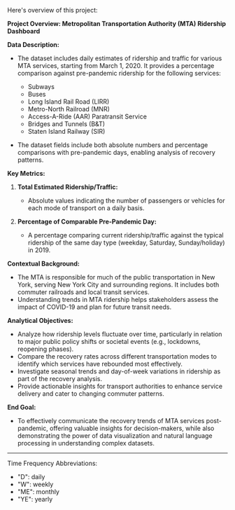 Here's overview of this project:

**Project Overview: Metropolitan Transportation Authority (MTA) Ridership Dashboard**

**Data Description:**
- The dataset includes daily estimates of ridership and traffic for various MTA services, starting from March 1, 2020. It provides a percentage comparison against pre-pandemic ridership for the following services: 
  - Subways
  - Buses
  - Long Island Rail Road (LIRR)
  - Metro-North Railroad (MNR)
  - Access-A-Ride (AAR) Paratransit Service
  - Bridges and Tunnels (B&T)
  - Staten Island Railway (SIR)

- The dataset fields include both absolute numbers and percentage comparisons with pre-pandemic days, enabling analysis of recovery patterns.

**Key Metrics:**
1. **Total Estimated Ridership/Traffic:**
   - Absolute values indicating the number of passengers or vehicles for each mode of transport on a daily basis.

2. **Percentage of Comparable Pre-Pandemic Day:**
   - A percentage comparing current ridership/traffic against the typical ridership of the same day type (weekday, Saturday, Sunday/holiday) in 2019.

**Contextual Background:**
- The MTA is responsible for much of the public transportation in New York, serving New York City and surrounding regions. It includes both commuter railroads and local transit services.
- Understanding trends in MTA ridership helps stakeholders assess the impact of COVID-19 and plan for future transit needs.

**Analytical Objectives:**
- Analyze how ridership levels fluctuate over time, particularly in relation to major public policy shifts or societal events (e.g., lockdowns, reopening phases).
- Compare the recovery rates across different transportation modes to identify which services have rebounded most effectively.
- Investigate seasonal trends and day-of-week variations in ridership as part of the recovery analysis.
- Provide actionable insights for transport authorities to enhance service delivery and cater to changing commuter patterns.

**End Goal:**
- To effectively communicate the recovery trends of MTA services post-pandemic, offering valuable insights for decision-makers, while also demonstrating the power of data visualization and natural language processing in understanding complex datasets.

---

Time Frequency Abbreviations:
- "D": daily
- "W": weekly
- "ME": monthly
- "YE": yearly
